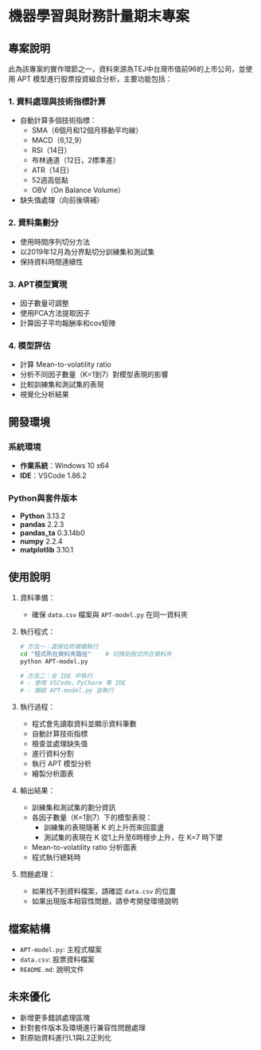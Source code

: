 # 機器學習與財務計量期末專案

## 專案說明
此為該專案的實作環節之一，資料來源為TEJ中台灣市值前96的上市公司，並使用 APT 模型進行股票投資組合分析，主要功能包括：

### 1. 資料處理與技術指標計算
- 自動計算多個技術指標：
  - SMA（6個月和12個月移動平均線）
  - MACD（6,12,9）
  - RSI（14日）
  - 布林通道（12日，2標準差）
  - ATR（14日）
  - 52週高低點
  - OBV（On Balance Volume）
- 缺失值處理（向前後填補）

### 2. 資料集劃分
- 使用時間序列切分方法
- 以2019年12月為分界點切分訓練集和測試集
- 保持資料時間連續性

### 3. APT模型實現
- 因子數量可調整
- 使用PCA方法提取因子
- 計算因子平均報酬率和cov矩陣

### 4. 模型評估
- 計算 Mean-to-volatility ratio
- 分析不同因子數量（K=1到7）對模型表現的影響
- 比較訓練集和測試集的表現
- 視覺化分析結果

## 開發環境
### 系統環境
- **作業系統**：Windows 10 x64
- **IDE**：VSCode 1.86.2

### Python與套件版本
- **Python** 3.13.2
- **pandas** 2.2.3
- **pandas_ta** 0.3.14b0
- **numpy** 2.2.4
- **matplotlib** 3.10.1

## 使用說明
1. 資料準備：
   - 確保 `data.csv` 檔案與 `APT-model.py` 在同一資料夾

2. 執行程式：
   ```bash
   # 方法一：直接在終端機執行
   cd "程式所在資料夾路徑"    # 切換到程式所在資料夾
   python APT-model.py

   # 方法二：在 IDE 中執行
   # - 使用 VSCode、PyCharm 等 IDE
   # - 開啟 APT-model.py 並執行
   ```

3. 執行過程：
   - 程式會先讀取資料並顯示資料筆數
   - 自動計算技術指標
   - 檢查並處理缺失值
   - 進行資料分割
   - 執行 APT 模型分析
   - 繪製分析圖表

4. 輸出結果：
   - 訓練集和測試集的劃分資訊
   - 各因子數量（K=1到7）下的模型表現：
      - 訓練集的表現隨著 K 的上升而來回震盪
      - 測試集的表現在 K 從1上升至6時穩步上升，在 K=7 時下墜
   - Mean-to-volatility ratio 分析圖表
   - 程式執行總耗時

5. 問題處理：
   - 如果找不到資料檔案，請確認 `data.csv` 的位置
   - 如果出現版本相容性問題，請參考開發環境說明

## 檔案結構
- `APT-model.py`: 主程式檔案
- `data.csv`: 股票資料檔案
- `README.md`: 說明文件

## 未來優化
- 新增更多錯誤處理區塊
- 針對套件版本及環境進行兼容性問題處理
- 對原始資料進行L1與L2正則化
